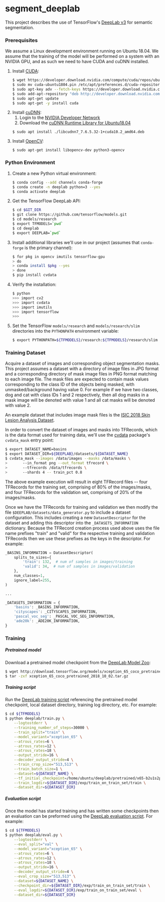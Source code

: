 # segment_deeplab
This project describes the use of TensorFlow's 
[DeepLab v3](https://github.com/tensorflow/models/tree/master/research/deeplab) 
for semantic segmentation.

### Prerequisites
We assume a Linux development environment running on Ubuntu 18.04. We assume that 
the training of the model will be performed on a system with an NVIDIA GPU, and 
as such we need to have CUDA and cuDNN installed. 

1. Install [CUDA](https://developer.nvidia.com/cuda-toolkit):
    ```bash
    $ wget https://developer.download.nvidia.com/compute/cuda/repos/ubuntu1804/x86_64/cuda-ubuntu1804.pin
    $ sudo mv cuda-ubuntu1804.pin /etc/apt/preferences.d/cuda-repository-pin-600
    $ sudo apt-key adv --fetch-keys https://developer.download.nvidia.com/compute/cuda/repos/ubuntu1804/x86_64/7fa2af80.pub
    $ sudo add-apt-repository "deb http://developer.download.nvidia.com/compute/cuda/repos/ubuntu1804/x86_64/ /"
    $ sudo apt-get update
    $ sudo apt-get -y install cuda
    ```
2. Install [cuDNN](https://developer.nvidia.com/rdp/cudnn-download):
    1. Login to the [NVIDIA Developer Network](https://developer.nvidia.com)
    2. Download the [cuDNN Runtime Library for Ubuntu18.04](https://developer.nvidia.com/compute/machine-learning/cudnn/secure/7.6.5.32/Production/10.2_20191118/Ubuntu18_04-x64/libcudnn7_7.6.5.32-1%2Bcuda10.2_amd64.deb)
    ```
    $ sudo apt install ./libcudnn7_7.6.5.32-1+cuda10.2_amd64.deb
    ```
3. Install [OpenCV](https://opencv.org/):
    ```
    $ sudo apt-get install libopencv-dev python3-opencv
    ```   
### Python Environment
1. Create a new Python virtual environment:
    ```bash
    $ conda config --add channels conda-forge
    $ conda create -n deeplab python=3 --yes
    $ conda activate deeplab
    ```
2. Get the TensorFlow DeepLab API:
    ```bash
    $ cd $GIT_DIR
    $ git clone https://github.com/tensorflow/models.git
    $ cd models/research
    $ export TFMODELS=`pwd`
    $ cd deeplab
    $ export DEEPLAB=`pwd`
    ```
3. Install additional libraries we'll use in our project (assumes that `conda-forge` 
is the primary channel):
    ```bash
    $ for pkg in opencv imutils tensorflow-gpu
    > do
    > conda install $pkg --yes
    > done
    $ pip install cvdata
    ```
4. Verify the installation:
    ```bash
    $ python
    >>> import cv2
    >>> import cvdata
    >>> import imutils
    >>> import tensorflow
    >>>
    ```
5. Set the TensorFlow `models/research` and `models/research/slim` directories 
into the `PYTHONPATH` environment variable:
    ```bash
    $ export PYTHONPATH=${TFMODELS}/research:${TFMODELS}/research/slim
    ```
   
### Training Dataset
Acquire a dataset of images and corresponding object segmentation masks. This project 
assumes a dataset with a directory of image files in JPG format and a corresponding 
directory of mask image files in PNG format matching to each image file. The mask 
files are expected to contain mask values corresponding to the class ID of the objects 
being masked, with unmasked/background having value 0. For example if we have two 
classes, dog and cat with class IDs 1 and 2 respectively, then all dog masks in a 
mask image will be denoted with value 1 and all cat masks will be denoted with value 2.

An example dataset that includes image mask files is the 
[ISIC 2018 Skin Lesion Analysis Dataset](https://challenge2018.isic-archive.com/).

In order to convert the dataset of images and masks into TFRecords, which is the 
data format used for training data, we'll use the [cvdata](https://pypi.org/project/cvdata/) 
package's `cvdata_mask` entry point:
```bash
$ export DATASET_NAME=basins
$ export DATASET_DIR=${DEEPLAB}/datasets/${DATASET_NAME}
$ cvdata_mask --images /data/images --masks /data/masks \
>       --in_format png --out_format tfrecord \
>       --tfrecords /data/tfrecords \
>       --shards 4 -- train_pct 0.8
```
The above example execution will result in eight TFRecord files -- four TFRecords 
for the training set, comprising of 80% of the images/masks, and four TFRecords 
for the validation set, comprising of 20% of the images/masks.

Once we have the TFRecords for training and validation we then modify the file 
`$DEEPLAB/datasets/data_generator.py` to include a dataset configuration. This 
includes creating a new `DatasetDescriptor` for the dataset and adding this descriptor 
into the `_DATASETS_INFORMATION` dictionary. Because the TFRecord creation process 
used above uses the file name prefixes "train" and "valid" for the respective training 
and validation TFRecords then we use these prefixes as the keys in the descriptor. 
For example:
```python
_BASINS_INFORMATION = DatasetDescriptor(
    splits_to_sizes={
        'train': 132,  # num of samples in images/training
        'valid': 34,  # num of samples in images/validation
    },
    num_classes=1,
    ignore_label=255,
)

...

_DATASETS_INFORMATION = {
    'basins': _BASINS_INFORMATION,
    'cityscapes': _CITYSCAPES_INFORMATION,
    'pascal_voc_seg': _PASCAL_VOC_SEG_INFORMATION,
    'ade20k': _ADE20K_INFORMATION,
}
```
### Training

##### Pretrained model
Download a pretrained model checkpoint from the 
[DeepLab Model Zoo](https://github.com/tensorflow/models/blob/master/research/deeplab/g3doc/model_zoo.md):
```bash
$ wget http://download.tensorflow.org/models/xception_65_coco_pretrained_2018_10_02.tar.gz
$ tar -zxf xception_65_coco_pretrained_2018_10_02.tar.gz
``` 

##### Training script
Run the [DeepLab training script](https://github.com/tensorflow/models/blob/master/research/deeplab/train.py) 
referencing the pretrained model checkpoint, local dataset directory, training 
log directory, etc. For example:
```bash
$ cd ${TFMODELS}
$ python deeplab/train.py \
    --logtostderr \
    --training_number_of_steps=30000 \
    --train_split="train" \
    --model_variant="xception_65" \
    --atrous_rates=6 \
    --atrous_rates=12 \
    --atrous_rates=18 \
    --output_stride=16 \
    --decoder_output_stride=4 \
    --train_crop_size="513,513" \
    --train_batch_size=1 \
    --dataset=${DATASET_NAME} \
    --tf_initial_checkpoint=/home/ubuntu/deeplab/pretrained/x65-b2u1s2p-d48-2-3x256-sc-cr300k_init.ckpt.index \
    --train_logdir=${DATASET_DIR}/exp/train_on_train_set/train \
    --dataset_dir=${DATASET_DIR}
```

##### Evaluation script
Once the model has started training and has written some checkpoints then an evaluation 
can be preformed using the [DeepLab evaluation script](https://github.com/tensorflow/models/blob/master/research/deeplab/eval.py). 
For example:
```bash
$ cd ${TFMODELS}
$ python deeplab/eval.py \
    --logtostderr \
    --eval_split="val" \
    --model_variant="xception_65" \
    --atrous_rates=6 \
    --atrous_rates=12 \
    --atrous_rates=18 \
    --output_stride=16 \
    --decoder_output_stride=4 \
    --eval_crop_size="513,513" \
    --dataset=${DATASET_NAME} \
    --checkpoint_dir=${DATASET_DIR}/exp/train_on_train_set/train \
    --eval_logdir=${DATASET_DIR}/exp/train_on_train_set/eval \
    --dataset_dir=${DATASET_DIR}
```
